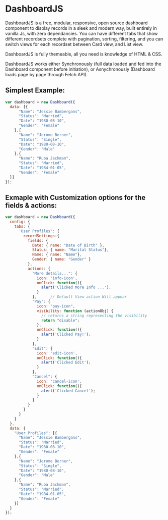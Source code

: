 # DashboardJS

DashboardJS is a free, modular, responsive, open source dashboard component to display records in a sleek and modern way, built entirely in vanilla Js, with zero dependancies. 
You can have different tabs that show different recordsets complete with pagination, sorting, filtering, and you can switch views for each recordset between Card view, and List view.

DashboardJS is fully themeable, all you need is knowledge of HTML & CSS.

DashboardJS works either Synchronously (full data loaded and fed into the Dashboard component before initiation), or Asnychronously (Dashboard loads page by page through Fetch API).

Simplest Example:
----------
```javascript
var dashboard = new Dashboard({
  data: [{
      "Name": "Jessie Bambergans",
      "Status": "Married",
      "Date": "1980-08-10",
      "Gender": "Female"
    },{
      "Name": "Jerome Berner",
      "Status": "Single",
      "Date": "1980-08-10",
      "Gender": "Male"
    },{
      "Name": "Ruba Jackman",
      "Status": "Married",
      "Date": "1984-01-05",
      "Gender": "Female"
  }]
});
```

Exmaple with Customization options for the fields & actions:
----------
```javascript
var dashboard = new Dashboard({
  config: {
    tabs: {
      'User Profiles': {
        recordSettings:{
          fields: {
            Date: { name: "Date of Birth" },
            Status: { name: "Marital Status"},
            Name: {	name: "Name"},
            Gender: { name: "Gender" }
          },
          actions: {
            "More details...": {
              icon: 'info-icon',
              onClick: function(){
                alert('Clicked More Info ...');
              }
            },  	// Default View action Will appear
            "Pay": {
              icon: "pay-icon",
              visibility: function (actionObj) {
                // returns a string representing the visibility
                return "disable";
              },
              onClick: function(){
                alert('Clicked Pay!');
              }
            },
            "Edit": {
              icon: 'edit-icon',
              onClick: function(){
                alert('Clicked Edit');
              }
            },
            "Cancel": {
              icon: 'cancel-icon',
              onClick: function(){
                alert('Clicked Cancel');
              }
            }
          }
        }
      }
    }
  },
  data: {
    "User Profiles": [{
      "Name": "Jessie Bambergans",
      "Status": "Married",
      "Date": "1980-08-10",
      "Gender": "Female"
    },{
      "Name": "Jerome Berner",
      "Status": "Single",
      "Date": "1980-08-10",
      "Gender": "Male"
    },{
      "Name": "Ruba Jackman",
      "Status": "Married",
      "Date": "1984-01-05",
      "Gender": "Female"
    }]
  }
});
```
